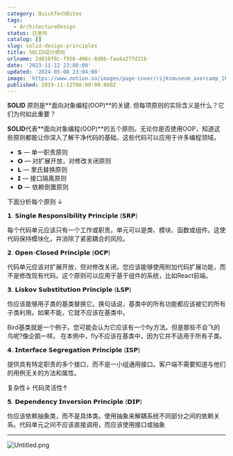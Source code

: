 ```yaml
---
category: QuickTechBites
tags:
  - ArchitectureDesign
status: 已发布
catalog: []
slug: solid-design-principles
title: SOLID设计原则
urlname: 2d810f8c-f950-406c-8d0b-faa4a27fd21b
date: '2023-11-12 23:08:00'
updated: '2024-05-08 23:04:00'
image: 'https://www.notion.so/images/page-cover/rijksmuseum_avercamp_1620.jpg'
published: 2019-11-12T08:00:00.000Z
---
```


**SOLID** 原则是**面向对象编程(OOP)**的关键. 但每项原则的实际含义是什么？它们为何如此重要？


**SOLID**代表**面向对象编程(OOP)**的五个原则。无论你是否使用OOP，知道这些原则都能让你深入了解干净代码的基础，这些代码可以应用于许多编程领域。

- 𝗦 — 单一职责原则
- 𝗢 — 对扩展开放，对修改关闭原则
- 𝗟 — 里氏替换原则
- 𝗜 — 接口隔离原则
- 𝗗 — 依赖倒置原则

下面分析每个原则 ↓


𝟭. 𝗦𝗶𝗻𝗴𝗹𝗲 𝗥𝗲𝘀𝗽𝗼𝗻𝘀𝗶𝗯𝗶𝗹𝗶𝘁𝘆 𝗣𝗿𝗶𝗻𝗰𝗶𝗽𝗹𝗲 (𝗦𝗥𝗣)


每个代码单元应该只有一个工作或职责。单元可以是类、模块、函数或组件。这使代码保持模块化，并消除了紧密耦合的风险。


𝟮. 𝗢𝗽𝗲𝗻-𝗖𝗹𝗼𝘀𝗲𝗱 𝗣𝗿𝗶𝗻𝗰𝗶𝗽𝗹𝗲 (𝗢𝗖𝗣)


代码单元应该对扩展开放，但对修改关闭。您应该能够使用附加代码扩展功能，而不是修改现有代码。这个原则可以应用于基于组件的系统，比如React前端。


𝟯. 𝗟𝗶𝘀𝗸𝗼𝘃 𝗦𝘂𝗯𝘀𝘁𝗶𝘁𝘂𝘁𝗶𝗼𝗻 𝗣𝗿𝗶𝗻𝗰𝗶𝗽𝗹𝗲 (𝗟𝗦𝗣)


你应该能够用子类的基类替换它。换句话说，基类中的所有功能都应该被它的所有子类利用。如果不能，它就不应该在基类中。


Bird基类就是一个例子。您可能会认为它应该有一个fly方法。但是那些不会飞的鸟呢?像企鹅一样。
在本例中，fly不应该在基类中，因为它并不适用于所有子类。


𝟰. 𝗜𝗻𝘁𝗲𝗿𝗳𝗮𝗰𝗲 𝗦𝗲𝗴𝗿𝗲𝗴𝗮𝘁𝗶𝗼𝗻 𝗣𝗿𝗶𝗻𝗰𝗶𝗽𝗹𝗲 (𝗜𝗦𝗣)


提供具有特定职责的多个接口，而不是一小组通用接口。客户端不需要知道与他们的用例无关的方法和属性。


复杂性↓
代码灵活性↑


𝟱. 𝗗𝗲𝗽𝗲𝗻𝗱𝗲𝗻𝗰𝘆 𝗜𝗻𝘃𝗲𝗿𝘀𝗶𝗼𝗻 𝗣𝗿𝗶𝗻𝗰𝗶𝗽𝗹𝗲 (𝗗𝗜𝗣)


你应该依赖抽象类，而不是具体类。使用抽象来解耦系统不同部分之间的依赖关系。代码单元之间不应该直接调用，而应该使用接口或抽象


---


![Untitled.png](https://prod-files-secure.s3.us-west-2.amazonaws.com/5d24fe63-e567-4804-86f9-9fdc62e13082/6fc4afd3-478b-4aaf-9884-0a3f8e406a71/Untitled.png?X-Amz-Algorithm=AWS4-HMAC-SHA256&X-Amz-Content-Sha256=UNSIGNED-PAYLOAD&X-Amz-Credential=ASIAZI2LB466SQWVX3HQ%2F20250227%2Fus-west-2%2Fs3%2Faws4_request&X-Amz-Date=20250227T054011Z&X-Amz-Expires=3600&X-Amz-Security-Token=IQoJb3JpZ2luX2VjEDYaCXVzLXdlc3QtMiJHMEUCIFlFg1tTjYB36M3mkQkovFWSDZW84rAO2j3kMgsmJMykAiEAtoB5rr1P9na6qLwHgW8vuygwhiSFsaNN%2FmRMOPl5xIgq%2FwMIbhAAGgw2Mzc0MjMxODM4MDUiDKoXYbVu0%2BSTX0k9GSrcA4Is9ZKM99fHneNInAHbDYwpdhQc7ezqzxs%2BXyFyd25HwrTkWiDrojs77ke7wJfOFw8FgTdehpLENiewfj%2BjJaZNVPwwaa3WT6n8QgZ8DkFH%2B%2FT4VljjaavGth%2F3ck9E7jUWdVFM8OOnMe9U5sgYDelEhbHh0TXYhDLBNnDtSuF8Hzc9qVZai5P3RJ5L6zEOpJGw5mEnGD6wIo3dceMDZNqFfLjy1g2JzqCN1tUP3PowTffzj0jwe1xDwLgQHruHo8v9mDyPA%2B57QeVbRe0qcSaAlgU386ciYyKGfwfdheGrDAB7DGbwAb3u%2FqKZ1GI9tXQ%2BrjHmR9wscx1HsghkBMlWCTXB0VcQujeVicauHja2zj9Ev7VLPkFvxDdPYF9Vp5PAcQzrDlFIL4VveQxDXQXXamRlyo6rEgNo%2Fkg1rXYFFqnoMzvt34qHGqu%2FSXDaKugaK3beFWYwArTCGLutwUuw7ZoT%2BwXo4tNl58XXagbkUn1NjwwtC54r2nBG7x6OdSELVS%2FggKJ5TCiJaSjXN6tPhW8PsrNFg5GZihf3EkvrZZrj2exHv8lATIG%2BW3W12jQVjJkewG7DBTh32BABY6%2FJmasD1YbMeAsftNBbp31IOWmfklZlUEq3dFpPMOns%2F70GOqUB3oxa1brpPHaZ6MujC9eWexxU%2F6C9SCpg6kCv3pTEX2U6K4dyWf4BSoKXuP2uB7G5OV6wpTTFUpsN6uffB9P%2FUxIMgMnOO7zIRu%2FLf1YHERl9CHBs1y6R5NXAS4bcUw1jRJnAvN68nAyEz37K42QZ1wuqNjAAMm8raj8%2BG1%2FizthwSzdikxalcjyIZyL2ewtfbDqvFYVaQ%2F3jKb77yJahbzqbYkro&X-Amz-Signature=976927676788c3c005b1b3952c539a76746fe81e23987a5d34e917e9faa95966&X-Amz-SignedHeaders=host&x-id=GetObject)

